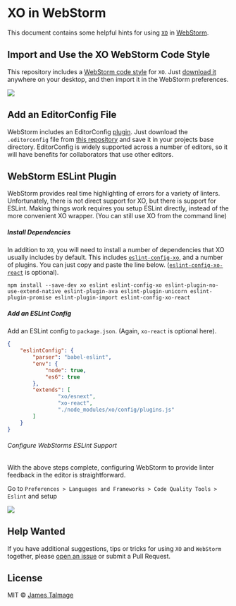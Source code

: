 # XO in WebStorm

This document contains some helpful hints for using [`XO`](https://github.com/sindresorhus/xo) in [WebStorm](https://www.jetbrains.com/webstorm/).

## Import and Use the XO WebStorm Code Style

This repository includes a [WebStorm code style](https://github.com/JuanMaRuiz/xo-with-webstorm/blob/master/webstorm-xo-codestyle.xml) for `XO`. Just [download it](https://github.com/JuanMaRuiz/xo-with-webstorm/blob/master/webstorm-xo-codestyle.xml) anywhere on your desktop, and then import it in the WebStorm preferences.

![](https://raw.githubusercontent.com/jamestalmage/xo-with-webstorm/master/images/import-code-style.png)

## Add an EditorConfig File

WebStorm includes an EditorConfig [plugin](https://plugins.jetbrains.com/plugin/7294-editorconfig). Just download the `.editorconfig` file from [this repository](https://raw.githubusercontent.com/jamestalmage/xo-with-webstorm/master/.editorconfig) and save it in your projects base directory. EditorConfig is widely supported across a number of editors, so it will have benefits for collaborators that use other editors.

## WebStorm ESLint Plugin

WebStorm provides real time highlighting of errors for a variety of linters. Unfortunately, there is not direct support for XO, but there is support for ESLint. Making things work requires you setup ESLint directly, instead of the more convenient XO wrapper. (You can still use XO from the command line)


##### Install Dependencies

In addition to `XO`, you will need to install a number of dependencies that XO usually includes by default. This includes [`eslint-config-xo`](https://github.com/sindresorhus/eslint-config-xo), and a number of plugins. You can just copy and paste the line below. ([`eslint-config-xo-react`](https://github.com/sindresorhus/eslint-config-xo-react) is optional).

```
npm install --save-dev xo eslint eslint-config-xo eslint-plugin-no-use-extend-native eslint-plugin-ava eslint-plugin-unicorn eslint-plugin-promise eslint-plugin-import eslint-config-xo-react
```

##### Add an ESLint Config

Add an ESLint config to `package.json`. (Again, `xo-react` is optional here).

```json
{
	"eslintConfig": {
		"parser": "babel-eslint",
		"env": {
			"node": true,
			"es6": true
		},
		"extends": [
				"xo/esnext",
				"xo-react",
				"./node_modules/xo/config/plugins.js"
		]
	}
}
```

###### Configure WebStorms ESLint Support

With the above steps complete, configuring WebStorm to provide linter feedback in the editor is straightforward.

Go to `Preferences > Languages and Frameworks > Code Quality Tools > Eslint` and setup

![](https://raw.githubusercontent.com/jamestalmage/xo-with-webstorm/master/images/configure-eslint.png)

## Help Wanted

If you have additional suggestions, tips or tricks for using `XO` and `WebStorm` together, please [open an issue](https://github.com/jamestalmage/xo-with-webstorm/issues) or submit a Pull Request.

## License

MIT © [James Talmage](http://github.com/jamestalmage)
